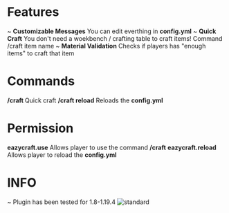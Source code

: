 # Features

~ **Customizable Messages** You can edit everthing in **config.yml**
~ **Quick Craft** You don't need a woekbench / crafting table to craft items! Command /craft item name
~ **Material Validation** Checks if players has "enough items" to craft that item


# Commands

**/craft <item>** Quick craft
**/craft reload** Reloads the **config.yml**


# Permission
**eazycraft.use** Allows player to use the command **/craft**
**eazycraft.reload** Allows player to reload the **config.yml**


# INFO

~ Plugin has been tested for 1.8-1.19.4
![standard](https://github.com/user-attachments/assets/dd9233de-d0f4-4fc3-ae08-322456bf6442)
